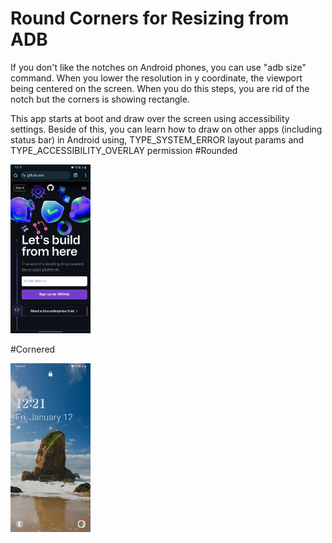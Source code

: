 # Round Corners for Resizing from ADB

If you don't like the notches on Android phones, you can use "adb size" command. When you lower the resolution in y coordinate, the viewport being centered on the screen. When you do this steps, you are rid of the notch but the corners is showing rectangle.

This app starts at boot and draw over the screen using accessibility settings. Beside of this, you can learn how to draw on other apps (including status bar) in Android using, TYPE_SYSTEM_ERROR layout params and TYPE_ACCESSIBILITY_OVERLAY permission
#Rounded

<img src="https://github.com/Ozgur-K/RoundCorners/blob/main/rounded.jpg" width="128"/>

#Cornered

<img src="https://github.com/Ozgur-K/RoundCorners/blob/main/cornered.jpg" width="128"/>



